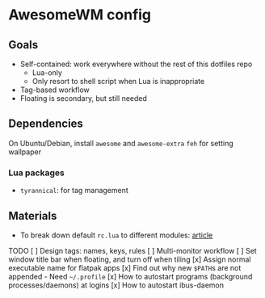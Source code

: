 # AwesomeWM config

## Goals
- Self-contained: work everywhere without the rest of this dotfiles repo
    - Lua-only
    - Only resort to shell script when Lua is inappropriate
- Tag-based workflow
- Floating is secondary, but still needed

## Dependencies
On Ubuntu/Debian, install `awesome` and `awesome-extra`
`feh` for setting wallpaper

### Lua packages
- `tyrannical`: for tag management

## Materials
- To break down default `rc.lua` to different modules: [article](https://epsi-rns.github.io/desktop/2019/06/15/awesome-overview.html)

TODO
[ ] Design tags: names, keys, rules
[ ] Multi-monitor workflow
[ ] Set window title bar when floating, and turn off when tiling
[x] Assign normal executable name for flatpak apps
[x] Find out why new `$PATH`s are not appended
	- Need `~/.profile`
[x] How to autostart programs (background processes/daemons) at logins
[x] How to autostart ibus-daemon
